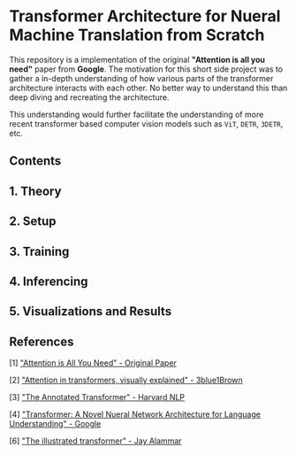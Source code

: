 # Transformer Architecture for Nueral Machine Translation from Scratch

This repository is a implementation of the original **"Attention is all you need"** paper from **Google**. The motivation for this short side project was to gather a in-depth understanding of how various parts of the transformer architecture interacts with each other. No better way to understand this than deep diving and recreating the architecture. 

This understanding would further facilitate the understanding of more recent transformer based computer vision models such as `ViT`, `DETR`, `3DETR`, etc. 

## Contents


## 1. Theory


## 2. Setup


## 3. Training


## 4. Inferencing


## 5. Visualizations and Results



## References

[1] ["Attention is All You Need" - Original Paper ](https://arxiv.org/abs/1706.03762)

[2] ["Attention in transformers, visually explained" - 3blue1Brown](https://www.youtube.com/watch?v=eMlx5fFNoYc)


[3] ["The Annotated Transformer" - Harvard NLP](https://nlp.seas.harvard.edu/2018/04/03/attention.html)

[4] ["Transformer: A Novel Nueral Network Architecture for Language Understanding" - Google](https://research.google/blog/transformer-a-novel-neural-network-architecture-for-language-understanding/)

[6] ["The illustrated transformer" - Jay Alammar](https://jalammar.github.io/illustrated-transformer/)
